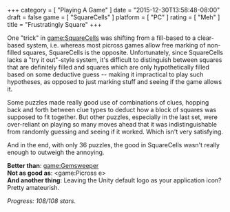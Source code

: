 +++
category = [ "Playing A Game" ]
date = "2015-12-30T13:58:48-08:00"
draft = false
game = [ "SquareCells" ]
platform = [ "PC" ]
rating = [ "Meh" ]
title = "Frustratingly Square"
+++

One "trick" in <game:SquareCells> was shifting from a fill-based to a clear-based system, i.e. whereas most picross games allow free marking of non-filled squares, SquareCells is the opposite.  Unfortunately, since SquareCells lacks a "try it out"-style system, it's difficult to distinguish between squares that are definitely filled and squares which are only hypothetically filled based on some deductive guess -- making it impractical to play such hypotheses, as opposed to just marking stuff and seeing if the game allows it.

Some puzzles made really good use of combinations of clues, hopping back and forth between clue types to deduct how a block of squares was supposed to fit together.  But other puzzles, especially in the last set, were over-reliant on playing so many moves ahead that it was indistinguishable from randomly guessing and seeing if it worked.  Which isn't very satisfying.

And in the end, with only 36 puzzles, the good in SquareCells wasn't really enough to outweigh the annoying.

<b>Better than</b>: <game:Gemsweeper>  
<b>Not as good as</b>: <game:Picross e>  
<b>And another thing</b>: Leaving the Unity default logo as your application icon?  Pretty amateurish.

<i>Progress: 108/108 stars.</i>
